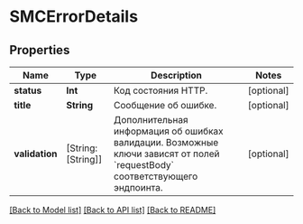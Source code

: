 # SMCErrorDetails

## Properties
Name | Type | Description | Notes
------------ | ------------- | ------------- | -------------
**status** | **Int** | Код состояния HTTP. | [optional] 
**title** | **String** | Сообщение об ошибке. | [optional] 
**validation** | [String: [String]] | Дополнительная информация об ошибках валидации. Возможные ключи зависят от полей &#x60;requestBody&#x60; соответствующего эндпоинта.  | [optional] 

[[Back to Model list]](../README.md#documentation-for-models) [[Back to API list]](../README.md#documentation-for-api-endpoints) [[Back to README]](../README.md)



